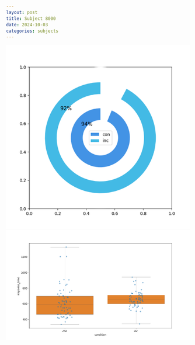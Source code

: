 ```yaml
---
layout: post
title: Subject 8000
date: 2024-10-03
categories: subjects
---
```


![](data/8000/run-2/8000_accuracy_by_condition.png)
![](data/8000/run-2/8000_rt.png)

